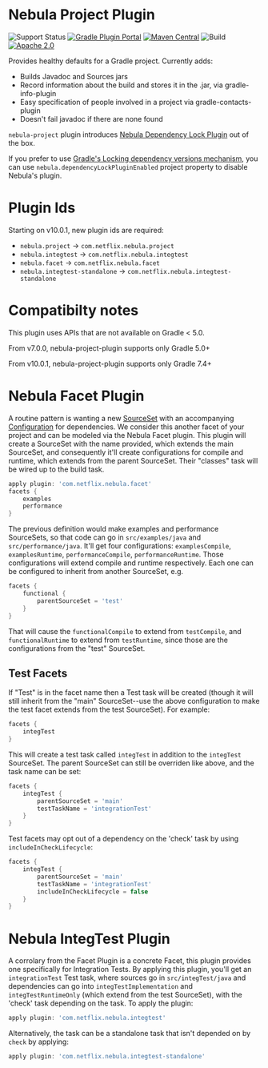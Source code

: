 Nebula Project Plugin
=====================
![Support Status](https://img.shields.io/badge/nebula-active-green.svg)
[![Gradle Plugin Portal](https://img.shields.io/maven-metadata/v/https/plugins.gradle.org/m2/com.netflix.nebula/nebula-project-plugin/maven-metadata.xml.svg?label=gradlePluginPortal)](https://plugins.gradle.org/plugin/com.netflix.nebula.project)
[![Maven Central](https://img.shields.io/maven-central/v/com.netflix.nebula/nebula-project-plugin)](https://maven-badges.herokuapp.com/maven-central/com.netflix.nebula/nebula-project-plugin)
![Build](https://github.com/nebula-plugins/nebula-project-plugin/actions/workflows/nebula.yml/badge.svg)
[![Apache 2.0](https://img.shields.io/github/license/nebula-plugins/nebula-project-plugin.svg)](http://www.apache.org/licenses/LICENSE-2.0)

Provides healthy defaults for a Gradle project. Currently adds:

* Builds Javadoc and Sources jars
* Record information about the build and stores it in the .jar, via gradle-info-plugin
* Easy specification of people involved in a project via gradle-contacts-plugin
* Doesn't fail javadoc if there are none found

`nebula-project` plugin introduces [Nebula Dependency Lock Plugin](https://github.com/nebula-plugins/gradle-dependency-lock-plugin) out of the box.

If you prefer to use [Gradle's Locking dependency versions mechanism](https://docs.gradle.org/current/userguide/dependency_locking.html), you can use `nebula.dependencyLockPluginEnabled` project property to disable Nebula's plugin. 

Plugin Ids
======================

Starting on v10.0.1, new plugin ids are required:

   * `nebula.project` -> `com.netflix.nebula.project`
   * `nebula.integtest` -> `com.netflix.nebula.integtest`
   * `nebula.facet` -> `com.netflix.nebula.facet`
   * `nebula.integtest-standalone` -> `com.netflix.nebula.integtest-standalone`
   
Compatibilty notes
======================
This plugin uses APIs that are not available on Gradle < 5.0.

From v7.0.0, nebula-project-plugin supports only Gradle 5.0+

From v10.0.1, nebula-project-plugin supports only Gradle 7.4+


Nebula Facet Plugin
=======================
A routine pattern is wanting a new [SourceSet](https://docs.gradle.org/current/dsl/org.gradle.api.tasks.SourceSet.html) with an accompanying [Configuration](https://docs.gradle.org/current/dsl/org.gradle.api.artifacts.Configuration.html) for dependencies. We consider this another facet of your project and can be modeled via the Nebula Facet plugin. This plugin will create a SourceSet with the name provided, which extends the main SourceSet, and consequently it'll create configurations for compile and runtime, which extends from the parent SourceSet. Their "classes" task will be wired up to the build task. 

```groovy
apply plugin: 'com.netflix.nebula.facet'
facets {
    examples
    performance
}
```

The previous definition would make examples and performance SourceSets, so that code can go in `src/examples/java` and `src/performance/java`. It'll get four configurations: `examplesCompile`, `examplesRuntime`, `performanceCompile`, `performanceRuntime`. Those configurations will extend compile and runtime respectively. Each one can be configured to inherit from another SourceSet, e.g.

```groovy
facets {
    functional {
        parentSourceSet = 'test'
    }
}
```

That will cause the `functionalCompile` to extend from `testCompile`, and `functionalRuntime` to extend from `testRuntime`, since those are the configurations from the "test" SourceSet.  

Test Facets
--------------

If "Test" is in the facet name then a Test task will be created (though it will still inherit from the "main" SourceSet--use the above configuration to make the test facet extends from the test SourceSet). For example:

```groovy
facets {
    integTest
}
```

This will create a test task called `integTest` in addition to the `integTest` SourceSet. The parent SourceSet can still be overriden like above, and the task name can be set:

```groovy
facets {
    integTest {
        parentSourceSet = 'main'
        testTaskName = 'integrationTest'
    }
}
```

Test facets may opt out of a dependency on the 'check' task by using `includeInCheckLifecycle`:

```groovy
facets {
    integTest {
        parentSourceSet = 'main'
        testTaskName = 'integrationTest'
        includeInCheckLifecycle = false
    }
}
```

Nebula IntegTest Plugin
=======================
A corrolary from the Facet Plugin is a concrete Facet, this plugin provides one specifically for Integration Tests. By applying this plugin, you'll get an `integrationTest` Test task, where sources go in `src/integTest/java` and dependencies can go into `integTestImplementation` and `integTestRuntimeOnly` (which extend from the test SourceSet), with the 'check' task depending on the task. To apply the plugin:

```groovy
apply plugin: 'com.netflix.nebula.integtest'
```

Alternatively, the task can be a standalone task that isn't depended on by `check` by applying:

```groovy
apply plugin: 'com.netflix.nebula.integtest-standalone'
```
